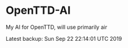 # OpenTTD-AI
My AI for OpenTTD, will use primarily air

Latest backup: Sun Sep 22 22:14:01 UTC 2019
